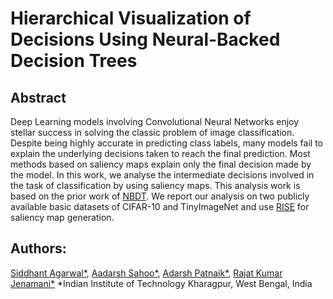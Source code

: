 # Hierarchical Visualization of Decisions Using Neural-Backed Decision Trees


## Abstract

Deep Learning models involving Convolutional Neural Networks enjoy stellar success in solving the classic problem of image classification. Despite being highly accurate in predicting class labels, many models fail to explain the underlying decisions taken to reach the final prediction. Most methods based on saliency maps explain only the final decision made by the model. In this work, we analyse the intermediate decisions involved in the task of classification by using saliency maps. This analysis work is based on the prior work of [NBDT](https://arxiv.org/abs/2004.00221). We report our analysis on two publicly available basic datasets of CIFAR-10 and TinyImageNet and use [RISE](https://arxiv.org/abs/1806.07421) for saliency map generation.

## Authors:

[Siddhant Agarwal*](https://www.linkedin.com/in/siddhant-agarwal-688a31156/), [Aadarsh Sahoo*](https://www.linkedin.com/in/aadsah/), [Adarsh Patnaik*](https://www.linkedin.com/in/adarsh-patnaik-a57667149/), [Rajat Kumar Jenamani*](https://www.linkedin.com/in/rkjenamani/)
*Indian Institute of Technology Kharagpur, West Bengal, India
